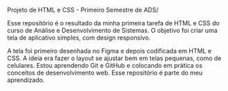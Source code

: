 Projeto de HTML e CSS - Primeiro Semestre de ADS/

Esse repositório é o resultado da minha primeira tarefa de HTML e CSS do curso de Análise e Desenvolvimento de Sistemas. O objetivo foi criar uma tela de aplicativo simples, com design responsivo.

A tela foi primeiro desenhada no Figma e depois codificada em HTML e CSS.
A ideia era fazer o layout se ajustar bem em telas pequenas, como de celulares.
Estou aprendendo Git e GitHub e colocando em prática os conceitos de desenvolvimento web. Esse repositório é parte do meu aprendizado.
